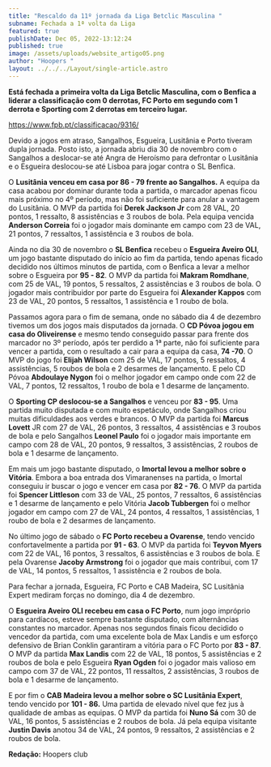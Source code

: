 ```yaml
---
title: "Rescaldo da 11º jornada da Liga Betclic Masculina "
subname: Fechada a 1ª volta da Liga
featured: true
publishDate: Dec 05, 2022-13:12:24
published: true
image: /assets/uploads/website_artigo05.png
author: "Hoopers "
layout: ../../../Layout/single-article.astro
---
```

<!--StartFragment-->

**Está fechada a primeira volta da Liga Betclic Masculina, com o Benfica a liderar a classificação com 0 derrotas, FC Porto em segundo com 1 derrota e Sporting com 2 derrotas em terceiro lugar.** 

<https://www.fpb.pt/classificacao/9316/>



Devido a jogos em atraso, Sangalhos, Esgueira, Lusitânia e Porto tiveram dupla jornada. Posto isto, a jornada abriu dia 30 de novembro com o Sangalhos a deslocar-se até Angra de Heroísmo para defrontar o Lusitânia e o Esgueira deslocou-se até Lisboa para jogar contra o SL Benfica. 



O **Lusitânia venceu em casa por 86 - 79 frente ao Sangalhos.** A equipa da casa acabou por dominar durante toda a partida, o marcador apenas ficou mais próximo no 4º período, mas não foi suficiente para anular a vantagem do Lusitânia. O MVP da partida foi **Derek Jackson Jr** com 28 VAL, 20 pontos, 1 ressalto, 8 assistências e 3 roubos de bola. Pela equipa vencida **Anderson Correia** foi o jogador mais dominante em campo com 23 de VAL, 21 pontos, 7 ressaltos, 1 assistência e 3 roubos de bola. 



Ainda no dia 30 de novembro o **SL Benfica** recebeu o **Esgueira Aveiro OLI**, um jogo bastante disputado do início ao fim da partida, tendo apenas ficado decidido nos últimos minutos de partida, com o Benfica a levar a melhor sobre o Esgueira por **95 - 82**. O MVP da partida foi **Makram Romdhane**, com 25 de VAL, 19 pontos, 5 ressaltos, 2 assistências e 3 roubos de bola. O jogador mais contribuidor por parte do Esgueira foi **Alexander Kappos** com 23 de VAL, 20 pontos, 5 ressaltos, 1 assistência e 1 roubo de bola. 



Passamos agora para o fim de semana, onde no sábado dia 4 de dezembro tivemos um dos jogos mais disputados da jornada. O **CD Póvoa jogou em casa do Oliveirense** e mesmo tendo conseguido passar para frente dos marcador no 3º período, após ter perdido a 1ª parte, não foi suficiente para vencer a partida, com o resultado a cair para a equipa da casa, **74 -70**. O MVP do jogo foi **Elijah Wilson** com 25 de VAL, 17 pontos, 5 ressaltos, 4 assistências, 5 roubos de bola e 2 desarmes de lançamento. E pelo CD Póvoa **Abdoulaye Nygon** foi o melhor jogador em campo onde com 22 de VAL, 7 pontos, 12 ressaltos, 1 roubo de bola e 1 desarme de lançamento. 



O **Sporting CP deslocou-se a Sangalhos** e venceu por **83 - 95**. Uma partida muito disputada e com muito espetáculo, onde Sangalhos criou muitas dificuldades aos verdes e brancos. O MVP da partida foi **Marcus Lovett** JR com 27 de VAL, 26 pontos, 3 ressaltos, 4 assistências e 3 roubos de bola e pelo Sangalhos **Leonel Paulo** foi o jogador mais importante em campo com 28 de VAL, 20 pontos, 9 ressaltos, 3 assistências, 2 roubos de bola e 1 desarme de lançamento. 



Em mais um jogo bastante disputado, o **Imortal levou a melhor sobre o Vitória**. Embora a boa entrada dos Vimaranenses na partida, o Imortal conseguiu ir buscar o jogo e vencer em casa por **82 - 76**. O MVP da partida foi **Spencer Littleson** com 33 de VAL, 25 pontos, 7 ressaltos, 6 assistências e 1 desarme de lançamento e pelo Vitória **Jacob Tubbergen** foi o melhor jogador em campo com 27 de VAL, 24 pontos, 4 ressaltos, 1 assistências, 1 roubo de bola e 2 desarmes de lançamento.



No último jogo de sábado o **FC Porto recebeu a Ovarense**, tendo vencido confortavelmente a partida por **91 - 63**. O MVP da partida foi **Teyvon Myers** com 22 de VAL, 16 pontos, 3 ressaltos, 6 assistências e 3 roubos de bola. E pela Ovarense **Jacoby Armstrong** foi o jogador que mais contribui, com 17 de VAL, 14 pontos, 5 ressaltos, 1 assistência e 2 roubos de bola.



Para fechar a jornada, Esgueira, FC Porto e CAB Madeira, SC Lusitânia Expert mediram forças no domingo, dia 4 de dezembro. 



O **Esgueira Aveiro OLI recebeu em casa o FC Porto**, num jogo impróprio para cardíacos, esteve sempre bastante disputado, com alternâncias constantes no marcador. Apenas nos segundos finais ficou decidido o vencedor da partida, com uma excelente bola de Max Landis e um esforço defensivo de Brian Conklin garantiram a vitória para o FC Porto por **83 - 87**. O MVP da partida **Max Landis** com 22 de VAL, 18 pontos, 5 assistências e 2 roubos de bola e pelo Esgueira **Ryan Ogden** foi o jogador mais valioso em campo com 37 de VAL, 22 pontos, 11 ressaltos, 2 assistências, 3 roubos de bola e 1 desarme de lançamento. 



E por fim o **CAB Madeira levou a melhor sobre o SC Lusitânia Expert**, tendo vencido por **101 - 86.** Uma partida de elevado nível que fez jus à qualidade de ambas as equipas. O MVP da partida foi **Nuno Sá** com 30 de VAL, 16 pontos, 5 assistências e 2 roubos de bola. Já pela equipa visitante **Justin Davis** anotou 34 de VAL, 24 pontos, 9 ressaltos, 2 assistências e 2 roubos de bola.



**R﻿edação:** Hoopers club

<!--EndFragment-->